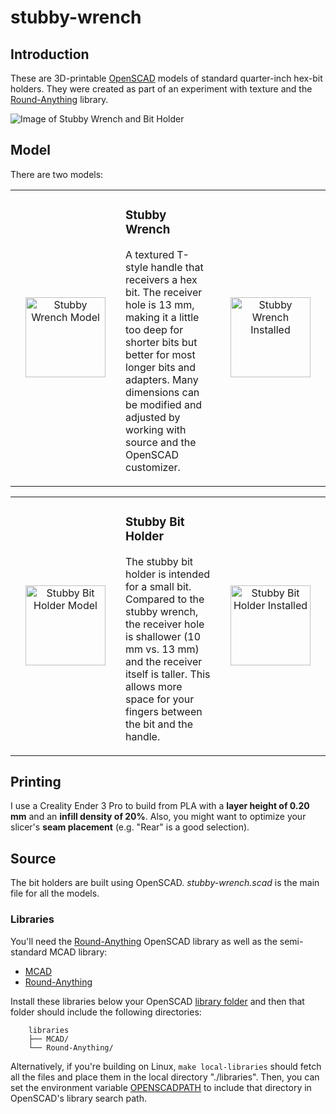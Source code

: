 # stubby-wrench

## Introduction

These are 3D-printable [OpenSCAD](https://openscad.org/) models of
standard quarter-inch hex-bit holders. They were created as part of an
experiment with texture and the
[Round-Anything](https://github.com/Irev-Dev/Round-Anything) library.

![Image of Stubby Wrench and Bit Holder](../media/media/stubby-double.jpg?raw=true "Stubby Wrench and Stubby Bit Holder")

## Model

There are two models:

<div class="model" data-name="Stubby Wrench" data-icon-size="128" data-left-icon="stubby-wrench.icon.png" data-left="stubby-wrench.stl" data-right="stubby-wrench.installed.jpg"><!-- expanded by annotate-model --><table align="center" width="100%"><tbody><tr width="100%"><td align="center" width="160" height="160"><a href="../media/media/stubby-wrench.stl" target="_blank" title="View Stubby Wrench Model"><img src="../media/media/stubby-wrench.icon.png" alt="Stubby Wrench Model" width="128" height="128" /></a></td><td>

### Stubby Wrench

A textured T-style handle that receivers a hex bit. The receiver hole is
13 mm, making it a little too deep for shorter bits but better for most
longer bits and adapters. Many dimensions can be modified and adjusted
by working with source and the OpenSCAD customizer.

</td><td align="center" width="160" height="160"><a href="../media/media/stubby-wrench.installed.jpg" target="_blank" title="View Stubby Wrench Installed"><img src="../media/media/stubby-wrench.installed.jpg" alt="Stubby Wrench Installed" width="128" height="128" /></a></td></tr></tbody></table></div>

<div class="model" data-name="Stubby Bit Holder" data-icon-size="128" data-left-icon="stubby-bit-holder.icon.png" data-left="stubby-bit-holder.stl" data-right="stubby-bit-holder.installed.jpg"><!-- expanded by annotate-model --><table align="center" width="100%"><tbody><tr width="100%"><td align="center" width="160" height="160"><a href="../media/media/stubby-bit-holder.stl" target="_blank" title="View Stubby Bit Holder Model"><img src="../media/media/stubby-bit-holder.icon.png" alt="Stubby Bit Holder Model" width="128" height="128" /></a></td><td>

### Stubby Bit Holder

The stubby bit holder is intended for a small bit. Compared to the
stubby wrench, the receiver hole is shallower (10 mm vs. 13 mm) and the
receiver itself is taller. This allows more space for your fingers
between the bit and the handle.

</td><td align="center" width="160" height="160"><a href="../media/media/stubby-bit-holder.installed.jpg" target="_blank" title="View Stubby Bit Holder Installed"><img src="../media/media/stubby-bit-holder.installed.jpg" alt="Stubby Bit Holder Installed" width="128" height="128" /></a></td></tr></tbody></table></div>

## Printing

I use a Creality Ender 3 Pro to build from PLA with a **layer height of
0.20 mm** and an **infill density of 20%**. Also, you might want to
optimize your slicer's **seam placement** (e.g. "Rear" is a good
selection).

## Source

The bit holders are built using OpenSCAD. *stubby-wrench.scad* is the main
file for all the models.

### Libraries

You'll need the [Round-Anything](https://github.com/Irev-Dev/Round-Anything)
OpenSCAD library as well as the semi-standard MCAD library:

- [MCAD](https://github.com/openscad/MCAD)
- [Round-Anything](https://github.com/Irev-Dev/Round-Anything)

Install these libraries below your OpenSCAD [library folder](https://wikibooks.org/wiki/OpenSCAD_User_Manual/Libraries)
and then that folder should include the following directories:

```
    libraries
    ├── MCAD/
    └── Round-Anything/
```

Alternatively, if you're building on Linux, `make local-libraries`
should fetch all the files and place them in the local directory
"./libraries". Then, you can set the environment variable
[OPENSCADPATH](https://wikibooks.org/wiki/OpenSCAD_User_Manual/Libraries#Setting_OPENSCADPATH)
to include that directory in OpenSCAD's library search path.
